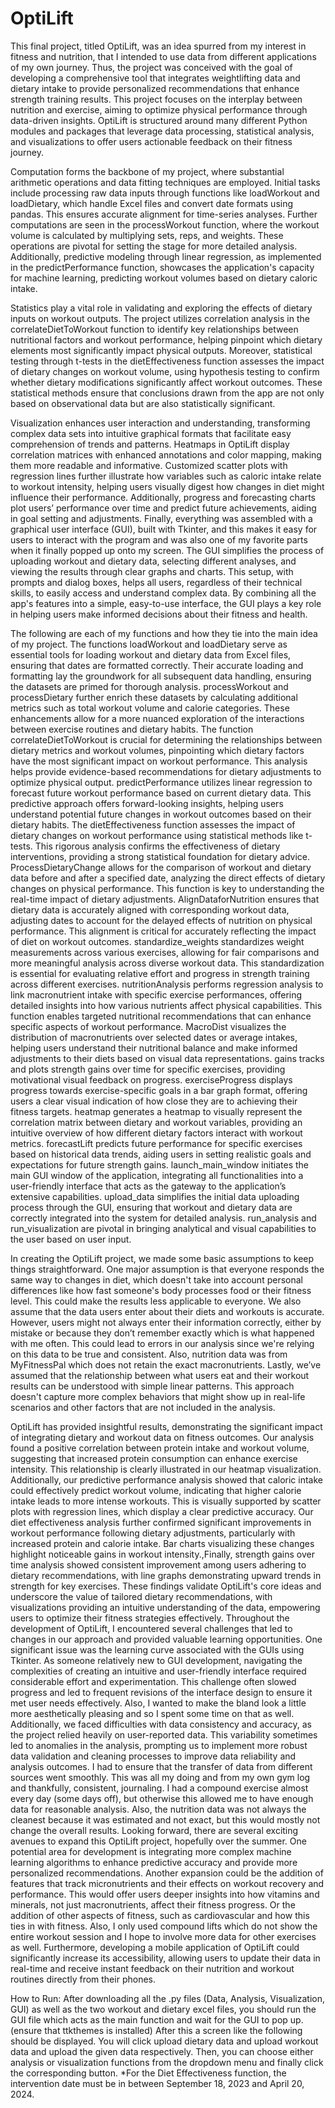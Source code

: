 # OptiLift

This final project, titled OptiLift, was an idea spurred from my interest in fitness and nutrition, that I intended to use data from different applications of my own journey. Thus, the project was conceived with the goal of developing a comprehensive tool that integrates weightlifting data and dietary intake to provide personalized recommendations that enhance strength training results. This project focuses on the interplay between nutrition and exercise, aiming to optimize physical performance through data-driven insights. OptiLift is structured around many different Python modules and packages that leverage data processing, statistical analysis, and visualizations to offer users actionable feedback on their fitness journey.

Computation forms the backbone of my project, where substantial arithmetic operations and data fitting techniques are employed. Initial tasks include processing raw data inputs through functions like loadWorkout and loadDietary, which handle Excel files and convert date formats using pandas. This ensures accurate alignment for time-series analyses. Further computations are seen in the processWorkout function, where the workout volume is calculated by multiplying sets, reps, and weights. These operations are pivotal for setting the stage for more detailed analysis. Additionally, predictive modeling through linear regression, as implemented in the predictPerformance function, showcases the application's capacity for machine learning, predicting workout volumes based on dietary caloric intake.

Statistics play a vital role in validating and exploring the effects of dietary inputs on workout outputs. The project utilizes correlation analysis in the correlateDietToWorkout function to identify key relationships between nutritional factors and workout performance, helping pinpoint which dietary elements most significantly impact physical outputs. Moreover, statistical testing through t-tests in the dietEffectiveness function assesses the impact of dietary changes on workout volume, using hypothesis testing to confirm whether dietary modifications significantly affect workout outcomes. These statistical methods ensure that conclusions drawn from the app are not only based on observational data but are also statistically significant.

Visualization enhances user interaction and understanding, transforming complex data sets into intuitive graphical formats that facilitate easy comprehension of trends and patterns. Heatmaps in OptiLift display correlation matrices with enhanced annotations and color mapping, making them more readable and informative. Customized scatter plots with regression lines further illustrate how variables such as caloric intake relate to workout intensity, helping users visually digest how changes in diet might influence their performance. Additionally, progress and forecasting charts plot users’ performance over time and predict future achievements, aiding in goal setting and adjustments.
Finally, everything was assembled with a graphical user interface (GUI), built with Tkinter, and this makes it easy for users to interact with the program and was also one of my favorite parts when it finally popped up onto my screen. The GUI simplifies the process of uploading workout and dietary data, selecting different analyses, and viewing the results through clear graphs and charts. This setup, with prompts and dialog boxes, helps all users, regardless of their technical skills, to easily access and understand complex data. By combining all the app's features into a simple, easy-to-use interface, the GUI plays a key role in helping users make informed decisions about their fitness and health. 

The following are each of my functions and how they tie into the main idea of my project. 
The functions loadWorkout and loadDietary serve as essential tools for loading workout and dietary data from Excel files, ensuring that dates are formatted correctly. Their accurate loading and formatting lay the groundwork for all subsequent data handling, ensuring the datasets are primed for thorough analysis. processWorkout and processDietary further enrich these datasets by calculating additional metrics such as total workout volume and calorie categories. These enhancements allow for a more nuanced exploration of the interactions between exercise routines and dietary habits. The function correlateDietToWorkout is crucial for determining the relationships between dietary metrics and workout volumes, pinpointing which dietary factors have the most significant impact on workout performance. This analysis helps provide evidence-based recommendations for dietary adjustments to optimize physical output. predictPerformance utilizes linear regression to forecast future workout performance based on current dietary data. This predictive approach offers forward-looking insights, helping users understand potential future changes in workout outcomes based on their dietary habits. The dietEffectiveness function assesses the impact of dietary changes on workout performance using statistical methods like t-tests. This rigorous analysis confirms the effectiveness of dietary interventions, providing a strong statistical foundation for dietary advice. ProcessDietaryChange allows for the comparison of workout and dietary data before and after a specified date, analyzing the direct effects of dietary changes on physical performance. This function is key to understanding the real-time impact of dietary adjustments. AlignDataforNutrition ensures that dietary data is accurately aligned with corresponding workout data, adjusting dates to account for the delayed effects of nutrition on physical performance. This alignment is critical for accurately reflecting the impact of diet on workout outcomes. standardize_weights standardizes weight measurements across various exercises, allowing for fair comparisons and more meaningful analysis across diverse workout data. This standardization is essential for evaluating relative effort and progress in strength training across different exercises. nutritionAnalysis performs regression analysis to link macronutrient intake with specific exercise performances, offering detailed insights into how various nutrients affect physical capabilities. This function enables targeted nutritional recommendations that can enhance specific aspects of workout performance. MacroDist visualizes the distribution of macronutrients over selected dates or average intakes, helping users understand their nutritional balance and make informed adjustments to their diets based on visual data representations. gains tracks and plots strength gains over time for specific exercises, providing motivational visual feedback on progress. exerciseProgress displays progress towards exercise-specific goals in a bar graph format, offering users a clear visual indication of how close they are to achieving their fitness targets. heatmap generates a heatmap to visually represent the correlation matrix between dietary and workout variables, providing an intuitive overview of how different dietary factors interact with workout metrics. forecastLift predicts future performance for specific exercises based on historical data trends, aiding users in setting realistic goals and expectations for future strength gains. launch_main_window initiates the main GUI window of the application, integrating all functionalities into a user-friendly interface that acts as the gateway to the application’s extensive capabilities. upload_data simplifies the initial data uploading process through the GUI, ensuring that workout and dietary data are correctly integrated into the system for detailed analysis. run_analysis and run_visualization are pivotal in bringing analytical and visual capabilities to the user based on user input.

In creating the OptiLift project, we made some basic assumptions to keep things straightforward. One major assumption is that everyone responds the same way to changes in diet, which doesn't take into account personal differences like how fast someone's body processes food or their fitness level. This could make the results less applicable to everyone. We also assume that the data users enter about their diets and workouts is accurate. However, users might not always enter their information correctly, either by mistake or because they don’t remember exactly which is what happened with me often. This could lead to errors in our analysis since we're relying on this data to be true and consistent. Also, nutrition data was from MyFitnessPal which does not retain the exact macronutrients. Lastly, we’ve assumed that the relationship between what users eat and their workout results can be understood with simple linear patterns. This approach doesn't capture more complex behaviors that might show up in real-life scenarios and other factors that are not included in the analysis. 

OptiLift has provided insightful results, demonstrating the significant impact of integrating dietary and workout data on fitness outcomes. Our analysis found a positive correlation between protein intake and workout volume, suggesting that increased protein consumption can enhance exercise intensity. This relationship is clearly illustrated in our heatmap visualization. Additionally, our predictive performance analysis showed that caloric intake could effectively predict workout volume, indicating that higher calorie intake leads to more intense workouts. This is visually supported by scatter plots with regression lines, which display a clear predictive accuracy. Our diet effectiveness analysis further confirmed significant improvements in workout performance following dietary adjustments, particularly with increased protein and calorie intake. Bar charts visualizing these changes highlight noticeable gains in workout intensity.,Finally, strength gains over time analysis showed consistent improvement among users adhering to dietary recommendations, with line graphs demonstrating upward trends in strength for key exercises. These findings validate OptiLift's core ideas and underscore the value of tailored dietary recommendations, with visualizations providing an intuitive understanding of the data, empowering users to optimize their fitness strategies effectively. Throughout the development of OptiLift, I encountered several challenges that led to changes in our approach and provided valuable learning opportunities. One significant issue was the learning curve associated with the GUIs using Tkinter. As someone relatively new to GUI development, navigating the complexities of creating an intuitive and user-friendly interface required considerable effort and experimentation. This challenge often slowed progress and led to frequent revisions of the interface design to ensure it met user needs effectively. Also, I wanted to make the bland look a little more aesthetically pleasing and so I spent some time on that as well. Additionally, we faced difficulties with data consistency and accuracy, as the project relied heavily on user-reported data. This variability sometimes led to anomalies in the analysis, prompting us to implement more robust data validation and cleaning processes to improve data reliability and analysis outcomes. I had to ensure that the transfer of data from different sources went smoothly. This was all my doing and from my own gym log and thankfully, consistent, journaling. I had a compound exercise almost every day (some days off), but otherwise this allowed me to have enough data for reasonable analysis. Also, the nutrition data was not always the cleanest because it was estimated and not exact, but this would mostly not change the overall results. 
Looking forward, there are several exciting avenues to expand this OptiLift project, hopefully over the summer. One potential area for development is integrating more complex machine learning algorithms to enhance predictive accuracy and provide more personalized recommendations. Another expansion could be the addition of features that track micronutrients and their effects on workout recovery and performance. This would offer users deeper insights into how vitamins and minerals, not just macronutrients, affect their fitness progress. Or the addition of other aspects of fitness, such as cardiovascular and how this ties in with fitness. Also, I only used compound lifts which do not show the entire workout session and I hope to involve more data for other exercises as well. Furthermore, developing a mobile application of OptiLift could significantly increase its accessibility, allowing users to update their data in real-time and receive instant feedback on their nutrition and workout routines directly from their phones.










How to Run:
After downloading all the .py files (Data, Analysis, Visualization, GUI) as well as the two workout and dietary excel files, you should run the GUI file which acts as the main function and wait for the GUI to pop up. (ensure that ttkthemes is installed) After this a screen like the following should be displayed. You will click upload dietary data and upload workout data and upload the given data respectively. Then, you can choose either analysis or visualization functions from the dropdown menu and finally click the corresponding button. 
*For the Diet Effectiveness function, the intervention date must be in between September 18, 2023 and April 20, 2024. 
